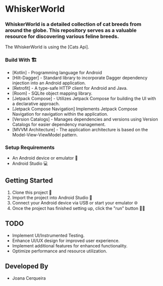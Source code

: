 # WhiskerWorld

### WhiskerWorld is a detailed collection of cat breeds from around the globe. This repository serves as a valuable resource for discovering various feline breeds.

The WhiskerWorld is using the [Cats Api].

### Build With 🏗️

- [Kotlin] - Programming language for Android
- [Hilt-Dagger] - Standard library to incorporate Dagger dependency injection into an Android
  application.
- [Retrofit] - A type-safe HTTP client for Android and Java.
- [Room] - SQLite object mapping library.
- [Jetpack Compose] - Utilizes Jetpack Compose for building the UI with a declarative approach.
- [Jetpack Compose Navigation] Implements Jetpack Compose Navigation for navigation within the
  application.
- [Version Catalogs] - Manages dependencies and versions using Version Catalogs for easier
  dependency management.
- [MVVM Architecture] - The application architecture is based on the Model-View-ViewModel pattern.

### Setup Requirements

- An Android device or emulator 📱
- Android Studio 💻

## Getting Started

1. Clone this project 🐑
2. Import the project into Android Studio 🚀
3. Connect your Android device via USB or start your emulator 🌐
4. Once the project has finished setting up, click the "run" button 🏃‍♂️

## TODO
- Implement UI/Instrumented Testing.
- Enhance UI/UX design for improved user experience.
- Implement additional features for enhanced functionality.
- Optimize performance and resource utilization.
  
Developed By
------------
- Joana Cerqueira
